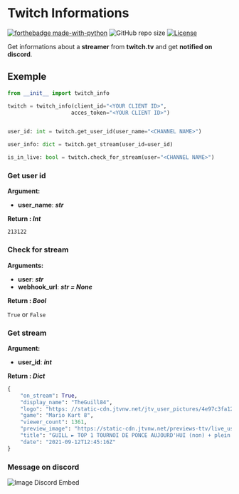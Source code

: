 # Twitch Informations

[![forthebadge made-with-python](http://ForTheBadge.com/images/badges/made-with-python.svg)](https://www.python.org/)
![GitHub repo size](https://img.shields.io/github/repo-size/feytus/twitch-feeder?style=for-the-badge&logo=appveyor)
[![License](https://img.shields.io/github/license/feytus/neptunbot?style=for-the-badge)](https://github.com/feytus/twitch-info/blob/master/LICENSE)

Get informations about a **streamer** from **twitch.tv** and get **notified on discord**.

## Exemple

```python
from __init__ import twitch_info

twitch = twitch_info(client_id="<YOUR CLIENT ID>", 
                    acces_token="<YOUR CLIENT ID>")


user_id: int = twitch.get_user_id(user_name="<CHANNEL NAME>")

user_info: dict = twitch.get_stream(user_id=user_id)

is_in_live: bool = twitch.check_for_stream(user="<CHANNEL NAME>")
```

### Get user id

**Argument:**

- **user_name**: ***str***

**Return : *Int***

``213122``

### Check for stream

**Arguments:**

- **user**: ***str***
- **webhook_url**: ***str = None***

**Return : *Bool***

``True`` or ``False``

### Get stream

**Argument:**

- **user_id**: ***int***

**Return : *Dict***

```python
{
    "on_stream": True,
    "display_name": "TheGuill84",
    "logo": "https: //static-cdn.jtvnw.net/jtv_user_pictures/4e97c3fa121d46d3-profile_image-300x300.png",
    "game": "Mario Kart 8",
    "viewer_count": 1361,
    "preview_image": "https://static-cdn.jtvnw.net/previews-ttv/live_user_theguill84-640x360.jpg",
    "title": "GUILL ► TOP 1 TOURNOI DE PONCE AUJOURD'HUI (non) + plein d'UHC ! - !planning !subgoal !scenario",
    "date": "2021-09-12T12:45:16Z"
}
```

### Message on discord

![Image Discord Embed](https://i.imgur.com/Kd6Spvj.png)
